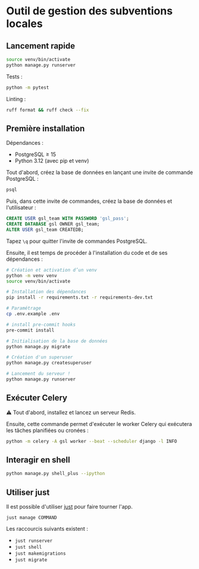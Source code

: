 # Outil de gestion des subventions locales

## Lancement rapide

```bash
source venv/bin/activate
python manage.py runserver
```
Tests :

```bash
python -m pytest
```

Linting :

```bash
ruff format && ruff check --fix
```

## Première installation

Dépendances :
- PostgreSQL ≥ 15
- Python 3.12 (avec pip et venv)

Tout d'abord, créez la base de données en lançant une invite de commande PostgreSQL :

```bash
psql
```

Puis, dans cette invite de commandes, créez la base de données et l'utilisateur : 

```sql
CREATE USER gsl_team WITH PASSWORD 'gsl_pass';
CREATE DATABASE gsl OWNER gsl_team;
ALTER USER gsl_team CREATEDB;
```

Tapez `\q` pour quitter l'invite de commandes PostgreSQL.

Ensuite, il est temps de procéder à l'installation du code et de ses dépendances :

```bash
# Création et activation d’un venv
python -m venv venv
source venv/bin/activate

# Installation des dépendances
pip install -r requirements.txt -r requirements-dev.txt

# Paramétrage
cp .env.example .env

# install pre-commit hooks
pre-commit install

# Initialisation de la base de données
python manage.py migrate

# Création d'un superuser
python manage.py createsuperuser

# Lancement du serveur !
python manage.py runserver
```



## Exécuter Celery

:warning: Tout d'abord, installez et lancez un serveur Redis.

Ensuite, cette commande permet d'exécuter le worker Celery qui exécutera les tâches
planifiées ou cronées :

```bash
python -m celery -A gsl worker --beat --scheduler django -l INFO
```

## Interagir en shell

```bash
python manage.py shell_plus --ipython
```


## Utiliser just

Il est possible d'utiliser [just](https://just.systems/) pour faire tourner l'app.

```shell
just manage COMMAND
```

Les raccourcis suivants existent :
- `just runserver`
- `just shell`
- `just makemigrations`
- `just migrate`
